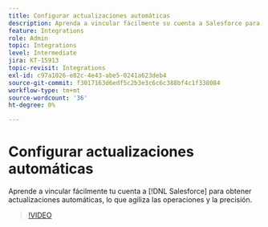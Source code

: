 ```yaml
---
title: Configurar actualizaciones automáticas
description: Aprenda a vincular fácilmente su cuenta a Salesforce para obtener actualizaciones automáticas
feature: Integrations
role: Admin
topic: Integrations
level: Intermediate
jira: KT-15913
topic-revisit: Integrations
exl-id: c97a1026-e82c-4e43-abe5-0241a623deb4
source-git-commit: f3017163d6edf5c2b3e3c6c6c388bf4c1f338084
workflow-type: tm+mt
source-wordcount: '36'
ht-degree: 0%

---
```


# Configurar actualizaciones automáticas

Aprende a vincular fácilmente tu cuenta a [!DNL Salesforce] para obtener actualizaciones automáticas, lo que agiliza las operaciones y la precisión.

>[!VIDEO](https://video.tv.adobe.com/v/3439595?quality=12&learn=on&hidetitle=true&captions=spa)
